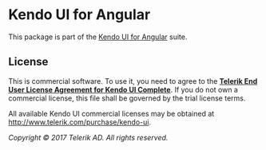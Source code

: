 # Kendo UI for Angular

This package is part of the [Kendo UI for Angular](http://www.telerik.com/kendo-angular-ui/) suite.

## License

This is commercial software. To use it, you need to agree to the [**Telerik End User License Agreement for Kendo UI Complete**](http://www.telerik.com/purchase/license-agreement/kendo-ui-complete). If you do not own a commercial license, this file shall be governed by the trial license terms.

All available Kendo UI commercial licenses may be obtained at http://www.telerik.com/purchase/kendo-ui.

*Copyright © 2017 Telerik AD. All rights reserved.*
